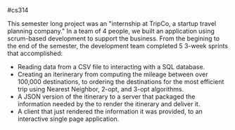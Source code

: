 #cs314

This semester long project was an "internship at TripCo, a startup travel planning company." In a team of 4 people, we built an application using scrum-based development to support the business. From the begining to the end of the semester, the development team completed 5 3-week sprints that accomplished: 

- Reading data from a CSV file to interacting with a SQL database.
- Creating an iterinerary from computing the mileage between over 100,000 destinations, to ordering the destinations for the most efficient trip using Nearest Neighbor, 2-opt, and 3-opt algorithms.
- A JSON version of the itinerary to a server that packaged the information needed by the to render the itinerary and deliver it.
- A client that just rendered the information it was provided, to an interactive single page application.
